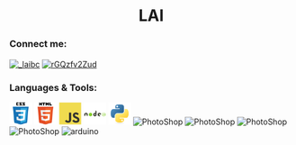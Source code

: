 <h1 align="center">LAI</h1>
<h3 align="left">Connect me:</h3>
<p align="left">
<a href="https://instagram.com/_laibc" target="blank"><img align="center" src="https://raw.githubusercontent.com/rahuldkjain/github-profile-readme-generator/master/src/images/icons/Social/instagram.svg" alt="_laibc" height="30" width="40" /></a>
<a href="https://discord.gg/rGQzfv2Zud" target="blank"><img align="center" src="https://raw.githubusercontent.com/rahuldkjain/github-profile-readme-generator/master/src/images/icons/Social/discord.svg" alt="rGQzfv2Zud" height="30" width="40" /></a>
</p>

<h3 align="left">Languages & Tools:</h3>
<p align="left"> 
<a target="_blank"> 
<img src="https://raw.githubusercontent.com/devicons/devicon/master/icons/css3/css3-original-wordmark.svg" alt="css3" width="40" height="40"/></a> 
<a target="_blank"> 
<img src="https://raw.githubusercontent.com/devicons/devicon/master/icons/html5/html5-original-wordmark.svg" alt="html5" width="40" height="40"/></a> 
<a target="_blank"> 
<img src="https://raw.githubusercontent.com/devicons/devicon/master/icons/javascript/javascript-original.svg" alt="javascript" width="40" height="40"/></a> 
<a target="_blank"> 
<img src="https://raw.githubusercontent.com/devicons/devicon/master/icons/nodejs/nodejs-original-wordmark.svg" alt="nodejs" width="40" height="40"/></a> 
<a target="_blank"> 
<img src="https://raw.githubusercontent.com/devicons/devicon/master/icons/python/python-original.svg" alt="python" width="40" height="40"/></a> 
<a target="_blank"> 
<img src="https://upload.wikimedia.org/wikipedia/commons/thumb/a/af/Adobe_Photoshop_CC_icon.svg/1051px-Adobe_Photoshop_CC_icon.svg.png" alt="PhotoShop" width="40" height="40"/></a> 
<a target="_blank"> 
<img src="https://is2-ssl.mzstatic.com/image/thumb/Purple125/v4/67/10/b7/6710b73f-962d-11eb-53f9-3a3c63205144/Resolve.png/1200x630bb.png" alt="PhotoShop" width="40" height="40"/></a> 
<a target="_blank"> 
<img src="https://upload.wikimedia.org/wikipedia/commons/thumb/9/9a/Visual_Studio_Code_1.35_icon.svg/1024px-Visual_Studio_Code_1.35_icon.svg.png" alt="PhotoShop" width="40" height="40"/></a> 
<a target="_blank"> 
<img src="https://upload.wikimedia.org/wikipedia/commons/thumb/5/59/Visual_Studio_Icon_2019.svg/1030px-Visual_Studio_Icon_2019.svg.png" alt="PhotoShop" width="40" height="40"/></a>
<a target="_blank"> 
<img src="https://cdn.worldvectorlogo.com/logos/arduino-1.svg" alt="arduino" width="40" height="40"/></a> 
</p>
